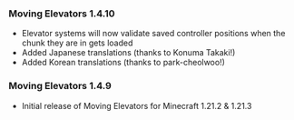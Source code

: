 ### Moving Elevators 1.4.10
- Elevator systems will now validate saved controller positions when the chunk they are in gets loaded
- Added Japanese translations (thanks to Konuma Takaki!)
- Added Korean translations (thanks to park-cheolwoo!)

### Moving Elevators 1.4.9
- Initial release of Moving Elevators for Minecraft 1.21.2 & 1.21.3
